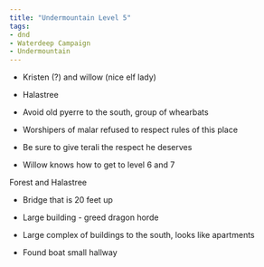 ```yaml
---
title: "Undermountain Level 5"
tags: 
- dnd
- Waterdeep Campaign
- Undermountain
---
```


- Kristen (?)  and willow (nice elf lady)

- Halastree
- Avoid old pyerre to the south, group of whearbats
- Worshipers of malar refused to respect rules of this place
- Be sure to give terali the respect he deserves
- Willow knows how to get to level 6 and 7

 Forest and Halastree

- Bridge that is 20 feet up
- Large building - greed dragon horde
- Large complex of buildings to the south, looks like apartments

- Found boat small hallway
